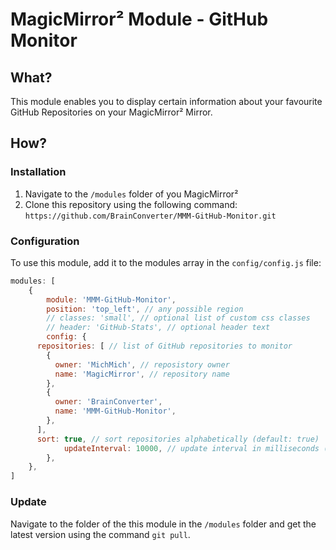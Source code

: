 # MagicMirror² Module - GitHub Monitor
## What?
This module enables you to display certain information about your favourite GitHub Repositories on your MagicMirror² Mirror.

## How?
### Installation
  1. Navigate to the `/modules` folder of you MagicMirror²
  2. Clone this repository using the following command: `https://github.com/BrainConverter/MMM-GitHub-Monitor.git`
### Configuration
To use this module, add it to the modules array in the `config/config.js` file:
```javascript
modules: [
	{
		module: 'MMM-GitHub-Monitor',
		position: 'top_left', // any possible region
		// classes: 'small', // optional list of custom css classes
		// header: 'GitHub-Stats', // optional header text
		config: {
      repositories: [ // list of GitHub repositories to monitor
        {
          owner: 'MichMich', // reposistory owner
          name: 'MagicMirror', // repository name
        },
        {
          owner: 'BrainConverter',
          name: 'MMM-GitHub-Monitor',
        },
      ],
      sort: true, // sort repositories alphabetically (default: true)
			updateInterval: 10000, // update interval in milliseconds (default: 10 min)
		},
	},
]
```
### Update
Navigate to the folder of the this module in the `/modules` folder and get the latest version using the command `git pull`.